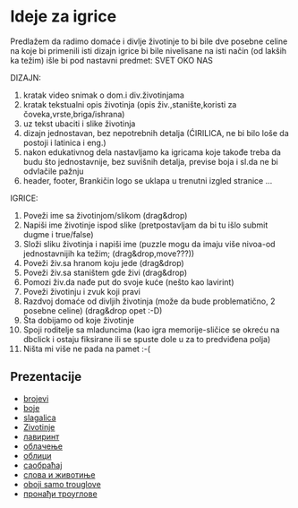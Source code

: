 # Ideje za igrice

Predlažem da radimo domaće i divlje životinje to bi bile dve posebne celine na koje bi primenili isti dizajn igrice bi bile nivelisane na isti način (od lakših ka težim) išle bi pod nastavni predmet: SVET OKO NAS

DIZAJN:
1. kratak video snimak o dom.i div.životinjama
2. kratak tekstualni opis životinja (opis živ.,stanište,koristi za čoveka,vrste,briga/ishrana)
3. uz tekst ubaciti i slike životinja
4. dizajn jednostavan, bez nepotrebnih detalja (ĆIRILICA, ne bi bilo loše da postoji i latinica i eng.)
5. nakon edukativnog dela nastavljamo ka igricama koje takođe treba da budu što jednostavnije, bez suvišnih detalja, previse boja i sl.da ne bi odvlačile pažnju
6. header, footer, Brankičin logo se uklapa u trenutni izgled stranice
...

IGRICE:
1. Poveži ime sa životinjom/slikom (drag&drop)
2. Napiši ime životinje ispod slike (pretpostavljam da bi tu išlo submit dugme i true/false)
3. Složi sliku životinja i napiši ime (puzzle mogu da imaju više nivoa-od jednostavnijih ka težim; (drag&drop,move???))
4. Poveži živ.sa hranom koju jede (drag&drop)
5. Poveži živ.sa staništem gde živi (drag&drop)
6. Pomozi živ.da nađe put do svoje kuće (nešto kao lavirint)
7. Poveži životinju i zvuk koji pravi
8. Razdvoj domaće od divljih životinja (može da bude problematično, 2 posebne celine) (drag&drop opet :-D)
9. Šta dobijamo od koje životinje
10. Spoji roditelje sa mladuncima (kao igra memorije-sličice se okreću na dbclick i ostaju fiksirane ili se spuste dole u za to predviđena polja)
11. Ništa mi više ne pada na pamet :-(

## Prezentacije

* [brojevi](https://www.slideshare.net/DamjanPavlica/brojevi)
* [boje](https://www.slideshare.net/DamjanPavlica/ss-77278476)
* [slagalica](https://www.slideshare.net/DamjanPavlica/slagalica-77278504)
* [Zivotinje](https://www.slideshare.net/DamjanPavlica/zivotinje-77278516)
* [лавиринт](https://www.slideshare.net/DamjanPavlica/ss-77278519)
* [облачење](https://www.slideshare.net/DamjanPavlica/ss-77278524)
* [облици](https://www.slideshare.net/DamjanPavlica/ss-77278525)
* [саобраћај](https://www.slideshare.net/DamjanPavlica/ss-77278530)
* [слова и животиње](https://www.slideshare.net/DamjanPavlica/ss-77278539)
* [oboji samo trouglove](slike/oboji-samo-trouglove.jpg)
* [пронађи троуглове](slike/pronadji-trouglove.png)

